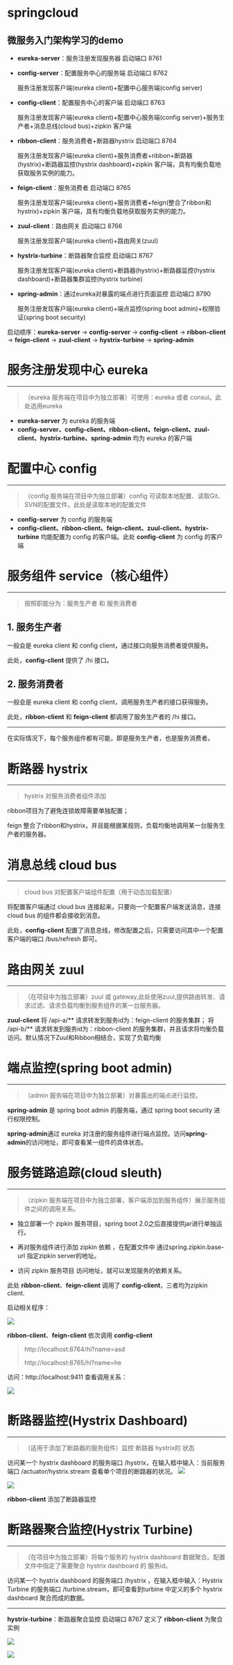# springcloud
## 微服务入门架构学习的demo ##

- **eureka-server**：服务注册发现服务器 启动端口 8761

- **config-server**：配置服务中心的服务端 启动端口 8762

	服务注册发现客户端(eureka client)+配置中心服务端(config server)

- **config-client**：配置服务中心的客户端 启动端口 8763

	服务注册发现客户端(eureka client)+配置中心服务端(config server)+服务生产者+消息总线(cloud bus)+zipkin 客户端

- **ribbon-client**：服务消费者+断路器hystrix 启动端口 8764

	服务注册发现客户端(eureka client)+服务消费者+ribbon+断路器(hystrix)+断路器监控(hystrix dashboard)+zipkin 客户端，具有均衡负载地获取服务实例的能力。

- **feign-client**：服务消费者 启动端口 8765

	服务注册发现客户端(eureka client)+服务消费者+feign(整合了ribbon和hystrix)+zipkin 客户端，具有均衡负载地获取服务实例的能力。

- **zuul-client**：路由网关 启动端口 8766

	服务注册发现客户端(eureka client)+路由网关(zuul)

- **hystrix-turbine**：断路器聚合监控 启动端口 8767

	服务注册发现客户端(eureka client)+断路器(hystrix)+断路器监控(hystrix dashboard)+断路器集群监控(hystrix turbine)

- **spring-admin**：通过eureka对暴露的端点进行页面监控 启动端口 8790

	服务注册发现客户端(eureka client)+端点监控(spring boot admin)+权限验证(spring boot security)

启动顺序：**eureka-server** -> **config-server** -> **config-client** -> **ribbon-client** -> **feign-client** ->  **zuul-client** -> **hystrix-turbine** -> **spring-admin**





# 服务注册发现中心 eureka #

----------

> （eureka 服务端在项目中为独立部署）可使用：eureka 或者 consul。此处选用eureka

- **eureka-server** 为 eureka 的服务端
- **config-server、config-client、ribbon-client、feign-client、zuul-client、hystrix-turbine、spring-admin** 均为 eureka 的客户端




# 配置中心 config #

----------

> （config 服务端在项目中为独立部署）config 可读取本地配置、读取Git、SVN的配置文件。此处是读取本地的配置文件

- **config-server** 为 config 的服务端
- **config-client、ribbon-client、feign-client、zuul-client、hystrix-turbine** 均能配置为 config 的客户端。此处 **config-client** 为 config 的客户端




# 服务组件 service（核心组件） #

----------

> 按照职能分为：服务生产者 和 服务消费者
## 1. 服务生产者 ##
一般会是 eureka client 和 config client，通过接口向服务消费者提供服务。

此处，**config-client** 提供了 /hi 接口。


## 2. 服务消费者 ##
一般会是 eureka client 和 config client，调用服务生产者的接口获得服务。

此处，**ribbon-client** 和 **feign-client** 都调用了服务生产者的 /hi 接口。

----------
在实际情况下，每个服务组件都有可能，即是服务生产者，也是服务消费者。




# 断路器 hystrix #

----------

> hystrix 对服务消费者组件添加

ribbon项目为了避免连锁故障需要单独配置；

feign 整合了ribbon和hystrix，并且能根据某规则，负载均衡地调用某一台服务生产者的服务器。




# 消息总线 cloud bus #

----------

> cloud bus 对配置客户端组件配置（用于动态加载配置）

将配置客户端通过 cloud bus 连接起来，只要向一个配置客户端发送消息，连接 cloud bus 的组件都会接收到消息。

此处，**config-client** 配置了消息总线，修改配置之后，只需要访问其中一个配置客户端的端口 /bus/refresh 即可。




# 路由网关 zuul #

----------

> （在项目中为独立部署）zuul 或 gateway,此处使用zuul,提供路由转发、请求过滤、请求负载均衡到服务组件的某一台服务器。

**zuul-client** 将 /api-a/** 请求转发到服务id为：feign-client 的服务集群； 将 /api-b/** 请求转发到服务id为：ribbon-client 的服务集群，并且请求将均衡负载访问。默认情况下Zuul和Ribbon相结合，实现了负载均衡




# 端点监控(spring boot admin) #

----------

> （admin 服务端在项目中为独立部署）对暴露出的端点进行监控。

**spring-admin** 是 spring boot admin 的服务端，通过 spring boot security 进行权限控制。

**spring-admin**通过 eureka 对注册的服务组件进行端点监控。访问**spring-admin**的访问地址，即可查看某一组件的具体状态。





# 服务链路追踪(cloud sleuth) #

----------
> （zipkin 服务端在项目中为独立部署，客户端添加到服务组件）展示服务组件之间的调用关系。

- 独立部署一个 zipkin 服务项目，spring boot 2.0之后直接提供jar进行单独运行。

- 再对服务组件进行添加 zipkin 依赖 ，在配置文件中 通过spring.zipkin.base-url 指定zipkin server的地址。

- 访问 zipkin 服务项目 访问地址，就可以发现服务的依赖关系。

此处 **ribbon-client**、**feign-client** 调用了 **config-client**，三者均为zipkin client. 

启动相关程序：

![](https://i.imgur.com/mW73Qht.png)

**ribbon-client**、**feign-client** 依次调用 **config-client**

> http://localhost:8764/hi?name=asd
> 
> http://localhost:8765/hi?name=he

访问：http://localhost:9411 查看调用关系：

![](https://i.imgur.com/uJ03HZI.png)





# 断路器监控(Hystrix Dashboard) #

----------
> （适用于添加了断路器的服务组件）监控 断路器 hystrix的 状态

访问某一个 hystrix dashboard 的服务端口 /hystrix，在输入框中输入：当前服务端口 /actuator/hystrix.stream 查看单个项目的断路器的状况。
![](https://i.imgur.com/N4MzhEE.png)

![](https://i.imgur.com/6AUdbLh.png)

**ribbon-client** 添加了断路器监控




# 断路器聚合监控(Hystrix Turbine) #

----------
> （在项目中为独立部署）将每个服务的 hystrix dashboard 数据聚合。配置文件中指定了需要聚合 hystrix dashboard 的 服务id。

访问某一个 hystrix dashboard 的服务端口 /hystrix ，在输入框中输入：Hystrix Turbine 的服务端口 /turbine.stream，即可查看到turbine 中定义的多个 hystrix dashboard 聚合而成的数据。

----------

**hystrix-turbine**：断路器聚合监控 启动端口 8767 定义了 **ribbon-client** 为聚合实例

![](https://i.imgur.com/SoSq4GH.png)

![](https://i.imgur.com/cZPbVRI.png)
